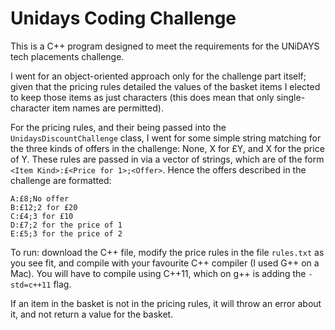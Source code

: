 # Unidays Coding Challenge

This is a C++ program designed to meet the requirements for the UNiDAYS tech placements challenge.

I went for an object-oriented approach only for the challenge part itself; given that the pricing rules detailed the values of the basket items I elected to keep those items as just characters (this does mean that only single-character item names are permitted).

For the pricing rules, and their being passed into the `UnidaysDiscountChallenge` class, I went for some simple string matching for the three kinds of offers in the challenge: None, X for £Y, and X for the price of Y. These rules are passed in via a vector of strings, which are of the form `<Item Kind>:£<Price for 1>;<Offer>`. Hence the offers described in the challenge are formatted:

    A:£8;No offer
    B:£12;2 for £20
    C:£4;3 for £10
    D:£7;2 for the price of 1
    E:£5;3 for the price of 2

To run: download the C++ file, modify the price rules in the file `rules.txt` as you see fit, and compile with your favourite C++ compiler (I used G++ on a Mac).
You will have to compile using C++11, which on g++ is adding the `-std=c++11` flag.

If an item in the basket is not in the pricing rules, it will throw an error about it, and not return a value for the basket.
